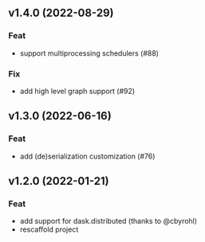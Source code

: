 ## v1.4.0 (2022-08-29)

### Feat

- support multiprocessing schedulers (#88)

### Fix

- add high level graph support (#92)

## v1.3.0 (2022-06-16)

### Feat

- add (de)serialization customization (#76)

## v1.2.0 (2022-01-21)

### Feat

- add support for dask.distributed (thanks to @cbyrohl)
- rescaffold project

